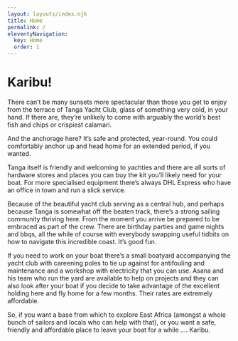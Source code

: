 ```yaml
---
layout: layouts/index.njk
title: Home
permalink: /
eleventyNavigation:
  key: Home
  order: 1
---
```



# Karibu!

There can’t be many sunsets more spectacular than those you get to enjoy from the terrace of Tanga Yacht Club, glass of something very cold, in your hand.  If there are, they’re unlikely to come with arguably the world’s best fish and chips or crispiest calamari.

And the anchorage here?  It’s safe and protected, year-round.  You could comfortably anchor up and head home for an extended period, if you wanted.

Tanga itself is friendly and welcoming to yachties and there are all sorts of hardware stores and places you can buy the kit you’ll likely need for your boat.  For more specialised equipment there’s always DHL Express who have an office in town and run a slick service. 

Because of the beautiful yacht club serving as a central hub, and perhaps because Tanga is somewhat off the beaten track, there’s a strong sailing community thriving here.  From the moment you arrive be prepared to be embraced as part of the crew.  There are birthday parties and game nights and bbqs, all the while of course with everybody swapping useful tidbits on how to navigate this incredible coast.  It’s good fun.

If you need to work on your boat there’s a small boatyard accompanying the yacht club with careening poles to tie up against for antifouling and maintenance and a workshop with electricity that you can use.  Asana and his team who run the yard are available to help on projects and they can also look after your boat if you decide to take advantage of the excellent holding here and fly home for a few months.  Their rates are extremely affordable.

So, if you want a base from which to explore East Africa (amongst a whole bunch of sailors and locals who can help with that), or you want a safe, friendly and affordable place to leave your boat for a while …. Karibu.



